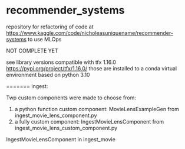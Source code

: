 # recommender_systems
repository for refactoring of code at https://www.kaggle.com/code/nicholeasuniquename/recommender-systems to use MLOps

NOT COMPLETE YET

see library versions compatible with tfx 1.16.0
https://pypi.org/project/tfx/1.16.0/
those are installed to a conda virtual environment based on python 3.10

======= 
ingest:

  Twp custom components were made to choose from:
  1) a python function custom component:
    MovieLensExampleGen from ingest_movie_lens_component.py
  2) a fully custom component:
    IngestMovieLensComponent from ingest_movie_lens_custom_component.py


   IngestMovieLensComponent in ingest_movie
